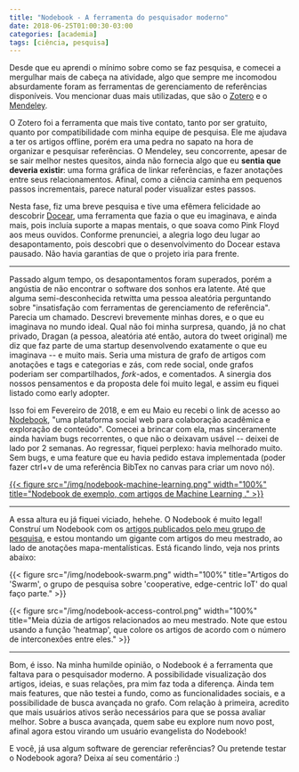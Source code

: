 ```yaml
---
title: "Nodebook - A ferramenta do pesquisador moderno"
date: 2018-06-25T01:00:30-03:00
categories: [academia]
tags: [ciência, pesquisa]
---
```


Desde que eu aprendi o mínimo sobre como se faz pesquisa, e comecei a mergulhar mais de cabeça na atividade, algo que sempre me incomodou absurdamente foram as ferramentas de gerenciamento de referências disponíveis. Vou mencionar duas mais utilizadas, que são o [Zotero](https://www.zotero.org/) e o [Mendeley](https://www.mendeley.com/).

O Zotero foi a ferramenta que mais tive contato, tanto por ser gratuito, quanto por compatibilidade com minha equipe de pesquisa. Ele me ajudava a ter os artigos offline, porém era uma pedra no sapato na hora de organizar e pesquisar referências. O Mendeley, seu concorrente, apesar de se sair melhor nestes quesitos, ainda não fornecia algo que eu **sentia que deveria existir**: uma forma gráfica de linkar referências, e fazer anotações entre seus relacionamentos. Afinal, como a ciência caminha em pequenos passos incrementais, parece natural poder visualizar estes passos.

Nesta fase, fiz uma breve pesquisa e tive uma efêmera felicidade ao descobrir [Docear](http://www.docear.org/), uma ferramenta que fazia o que eu imaginava, e ainda mais, pois incluía suporte a mapas mentais, o que soava como Pink Floyd aos meus ouvidos. Conforme prenunciei, a alegria logo deu lugar ao desapontamento, pois descobri que o desenvolvimento do Docear estava pausado. Não havia garantias de que o projeto iria para frente.

---

Passado algum tempo, os desapontamentos foram superados, porém a angústia de não encontrar o software dos sonhos era latente. Até que alguma semi-desconhecida retwitta uma pessoa aleatória perguntando sobre "insatisfação com ferramentas de gerenciamento de referência". Parecia um chamado. Descrevi brevemente minhas dores, e o que eu imaginava no mundo ideal. Qual não foi minha surpresa, quando, já no chat privado, Dragan (a pessoa, aleatória até então, autora do tweet original) me diz que faz parte de uma startup desenvolvendo exatamente o que eu imaginava -- e muito mais. Seria uma mistura de grafo de artigos com anotações e tags e categorias e zás, com rede social, onde grafos poderiam ser compartilhados, _fork_-ados, e comentados. A sinergia dos nossos pensamentos e da proposta dele foi muito legal, e assim eu fiquei listado como early adopter.

Isso foi em Fevereiro de 2018, e em eu Maio eu recebi o link de acesso ao [Nodebook](http://nodebook.io/landing), "uma plataforma social web para colaboração acadêmica e exploração de conteúdo". Comecei a brincar com ela, mas sinceramente ainda haviam bugs recorrentes, o que não o deixavam usável -- deixei de lado por 2 semanas. Ao regressar, fiquei perplexo: havia melhorado muito. Sem bugs, e uma feature que eu havia pedido estava implementada (poder fazer ctrl+v de uma referência BibTex no canvas para criar um novo nó).

[{{< figure src="/img/nodebook-machine-learning.png" width="100%" title="Nodebook de exemplo, com artigos de Machine Learning ." >}}](http://nodebook.io/nodebook/426)

---

A essa altura eu já fiquei viciado, hehehe. O Nodebook é muito legal! Construí um Nodebook com os [artigos publicados pelo meu grupo de pesquisa](http://nodebook.io/nodebook/626), e estou montando um gigante com artigos do meu mestrado, ao lado de anotações mapa-mentalísticas. Está ficando lindo, veja nos prints abaixo:

{{< figure src="/img/nodebook-swarm.png" width="100%" title="Artigos do 'Swarm', o grupo de pesquisa sobre 'cooperative, edge-centric IoT' do qual faço parte." >}}

{{< figure src="/img/nodebook-access-control.png" width="100%" title="Meia dúzia de artigos relacionados ao meu mestrado. Note que estou usando a função 'heatmap', que colore os artigos de acordo com o número de interconexões entre eles." >}}

---

Bom, é isso. Na minha humilde opinião, o Nodebook é a ferramenta que faltava para o pesquisador moderno. A possibilidade visualização dos artigos, ideias, e suas relações, pra mim faz toda a diferença. Ainda tem mais features, que não testei a fundo, como as funcionalidades sociais, e a possibilidade de busca avançada no grafo. Com relação à primeira, acredito que mais usuários ativos serão necessários para que se possa avaliar melhor. Sobre a busca avançada, quem sabe eu explore num novo post, afinal agora estou virando um usuário evangelista do Nodebook!

E você, já usa algum software de gerenciar referências? Ou pretende testar o Nodebook agora? Deixa aí seu comentário :)